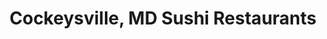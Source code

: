 ---
layout: city
title: Cockeysville, MD Sushi Restaurants
permalink: /maryland/cockeysville/
stateAbbr: MD
stateName: Maryland
cityName: Cockeysville
---